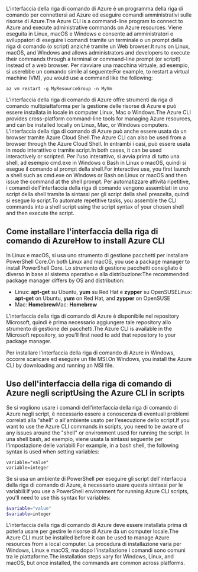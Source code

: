 <span data-ttu-id="f5e70-101">L'interfaccia della riga di comando di Azure è un programma della riga di comando per connettersi ad Azure ed eseguire comandi amministrativi sulle risorse di Azure.</span><span class="sxs-lookup"><span data-stu-id="f5e70-101">The Azure CLI is a command-line program to connect to Azure and execute administrative commands on Azure resources.</span></span> <span data-ttu-id="f5e70-102">Viene eseguita in Linux, macOS e Windows e consente ad amministratori e sviluppatori di eseguire i comandi tramite un terminale o un prompt della riga di comando (o script) anziché tramite un Web browser.</span><span class="sxs-lookup"><span data-stu-id="f5e70-102">It runs on Linux, macOS, and Windows and allows administrators and developers to execute their commands through a terminal or command-line prompt (or script!) instead of a web browser.</span></span> <span data-ttu-id="f5e70-103">Per riavviare una macchina virtuale, ad esempio, si userebbe un comando simile al seguente:</span><span class="sxs-lookup"><span data-stu-id="f5e70-103">For example, to restart a virtual machine (VM), you would use a command like the following:</span></span>

 ```azurecli
 az vm restart -g MyResourceGroup -n MyVm
 ```

<span data-ttu-id="f5e70-104">L'interfaccia della riga di comando di Azure offre strumenti da riga di comando multipiattaforma per la gestione delle risorse di Azure e può essere installata in locale in computer Linux, Mac o Windows.</span><span class="sxs-lookup"><span data-stu-id="f5e70-104">The Azure CLI provides cross-platform command-line tools for managing Azure resources, and can be installed locally on Linux, Mac, or Windows computers.</span></span> <span data-ttu-id="f5e70-105">L'interfaccia della riga di comando di Azure può anche essere usata da un browser tramite Azure Cloud Shell.</span><span class="sxs-lookup"><span data-stu-id="f5e70-105">The Azure CLI can also be used from a browser through the Azure Cloud Shell.</span></span> <span data-ttu-id="f5e70-106">In entrambi i casi, può essere usata in modo interattivo o tramite script.</span><span class="sxs-lookup"><span data-stu-id="f5e70-106">In both cases, it can be used interactively or scripted.</span></span> <span data-ttu-id="f5e70-107">Per l'uso interattivo, si avvia prima di tutto una shell, ad esempio cmd.exe in Windows o Bash in Linux o macOS, quindi si esegue il comando al prompt della shell.</span><span class="sxs-lookup"><span data-stu-id="f5e70-107">For interactive use, you first launch a shell such as cmd.exe on Windows or Bash on Linux or macOS and then issue the command at the shell prompt.</span></span> <span data-ttu-id="f5e70-108">Per automatizzare attività ripetitive, i comandi dell'interfaccia della riga di comando vengono assemblati in uno script della shell tramite la sintassi per gli script della shell prescelta, quindi si esegue lo script.</span><span class="sxs-lookup"><span data-stu-id="f5e70-108">To automate repetitive tasks, you assemble the CLI commands into a shell script using the script syntax of your chosen shell and then execute the script.</span></span>

## <a name="how-to-install-azure-cli"></a><span data-ttu-id="f5e70-109">Come installare l'interfaccia della riga di comando di Azure</span><span class="sxs-lookup"><span data-stu-id="f5e70-109">How to install Azure CLI</span></span>

<span data-ttu-id="f5e70-110">In Linux e macOS, si usa uno strumento di gestione pacchetti per installare PowerShell Core.</span><span class="sxs-lookup"><span data-stu-id="f5e70-110">On both Linux and macOS, you use a package manager to install PowerShell Core.</span></span> <span data-ttu-id="f5e70-111">Lo strumento di gestione pacchetti consigliato è diverso in base al sistema operativo e alla distribuzione:</span><span class="sxs-lookup"><span data-stu-id="f5e70-111">The recommended package manager differs by OS and distribution:</span></span>

- <span data-ttu-id="f5e70-112">Linux: **apt-get** su Ubuntu, **yum** su Red Hat e **zypper** su OpenSUSE</span><span class="sxs-lookup"><span data-stu-id="f5e70-112">Linux: **apt-get** on Ubuntu, **yum** on Red Hat, and **zypper** on OpenSUSE</span></span>
- <span data-ttu-id="f5e70-113">Mac: **Homebrew**</span><span class="sxs-lookup"><span data-stu-id="f5e70-113">Mac: **Homebrew**</span></span>

<span data-ttu-id="f5e70-114">L'interfaccia della riga di comando di Azure è disponibile nel repository Microsoft, quindi è prima necessario aggiungere tale repository allo strumento di gestione dei pacchetti.</span><span class="sxs-lookup"><span data-stu-id="f5e70-114">The Azure CLI is available in the Microsoft repository, so you'll first need to add that repository to your package manager.</span></span>

<span data-ttu-id="f5e70-115">Per installare l'interfaccia della riga di comando di Azure in Windows, occorre scaricare ed eseguire un file MSI.</span><span class="sxs-lookup"><span data-stu-id="f5e70-115">On Windows, you install the Azure CLI by downloading and running an MSI file.</span></span>

## <a name="using-the-azure-cli-in-scripts"></a><span data-ttu-id="f5e70-116">Uso dell'interfaccia della riga di comando di Azure negli script</span><span class="sxs-lookup"><span data-stu-id="f5e70-116">Using the Azure CLI in scripts</span></span>

<span data-ttu-id="f5e70-117">Se si vogliono usare i comandi dell'interfaccia della riga di comando di Azure negli script, è necessario essere a conoscenza di eventuali problemi correlati alla "shell" o all'ambiente usato per l'esecuzione dello script.</span><span class="sxs-lookup"><span data-stu-id="f5e70-117">If you want to use the Azure CLI commands in scripts, you need to be aware of any issues around the "shell" or environment used for running the script.</span></span> <span data-ttu-id="f5e70-118">In una shell bash, ad esempio, viene usata la sintassi seguente per l'impostazione delle variabili:</span><span class="sxs-lookup"><span data-stu-id="f5e70-118">For example, in a bash shell, the following syntax is used when setting variables:</span></span>

```azurecli
variable="value"
variable=integer
```

<span data-ttu-id="f5e70-119">Se si usa un ambiente di PowerShell per eseguire gli script dell'interfaccia della riga di comando di Azure, è necessario usare questa sintassi per le variabili:</span><span class="sxs-lookup"><span data-stu-id="f5e70-119">If you use a PowerShell environment for running Azure CLI scripts, you'll need to use this syntax for variables:</span></span>

```powershell
$variable="value"
$variable=integer
```

<span data-ttu-id="f5e70-120">L'interfaccia della riga di comando di Azure deve essere installata prima di poterla usare per gestire le risorse di Azure da un computer locale.</span><span class="sxs-lookup"><span data-stu-id="f5e70-120">The Azure CLI must be installed before it can be used to manage Azure resources from a local computer.</span></span> <span data-ttu-id="f5e70-121">La procedura di installazione varia per Windows, Linux e macOS, ma dopo l'installazione i comandi sono comuni tra le piattaforme.</span><span class="sxs-lookup"><span data-stu-id="f5e70-121">The installation steps vary for Windows, Linux, and macOS, but once installed, the commands are common across platforms.</span></span>
